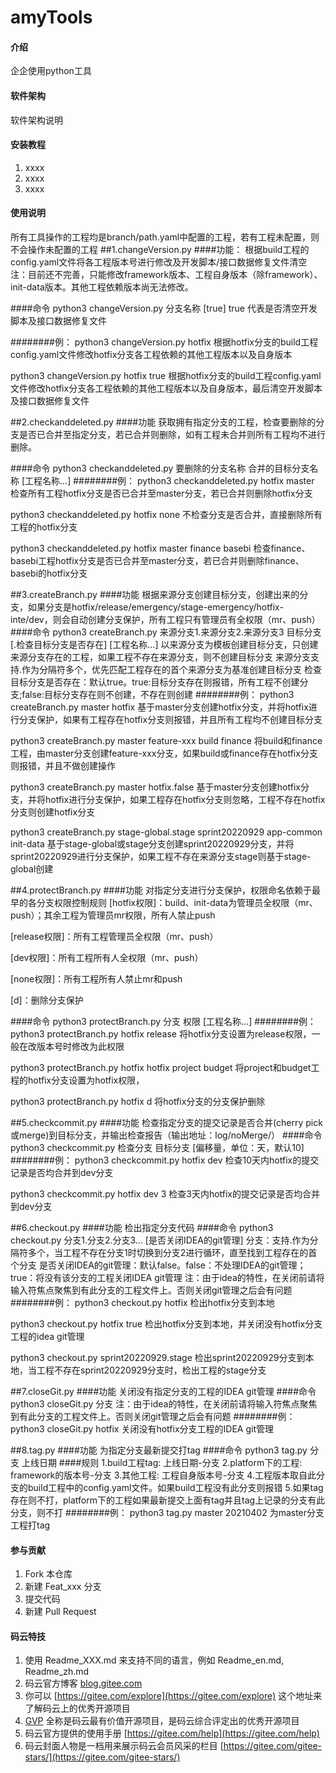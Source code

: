 # amyTools

#### 介绍
企企使用python工具

#### 软件架构
软件架构说明


#### 安装教程

1.  xxxx
2.  xxxx
3.  xxxx

#### 使用说明

所有工具操作的工程均是branch/path.yaml中配置的工程，若有工程未配置，则不会操作未配置的工程
##1.changeVersion.py
####功能：
根据build工程的config.yaml文件将各工程版本号进行修改及开发脚本/接口数据修复文件清空
注：目前还不完善，只能修改framework版本、工程自身版本（除framework）、init-data版本。其他工程依赖版本尚无法修改。

####命令
python3 changeVersion.py 分支名称 [true]
true 代表是否清空开发脚本及接口数据修复文件

########例：
python3 changeVersion.py hotfix
根据hotfix分支的build工程config.yaml文件修改hotfix分支各工程依赖的其他工程版本以及自身版本

python3 changeVersion.py hotfix true
根据hotfix分支的build工程config.yaml文件修改hotfix分支各工程依赖的其他工程版本以及自身版本，最后清空开发脚本及接口数据修复文件

##2.checkanddeleted.py
####功能
获取拥有指定分支的工程，检查要删除的分支是否已合并至指定分支，若已合并则删除，如有工程未合并则所有工程均不进行删除。

####命令
python3 checkanddeleted.py 要删除的分支名称 合并的目标分支名称 [工程名称...]
########例：
python3 checkanddeleted.py hotfix master
检查所有工程hotfix分支是否已合并至master分支，若已合并则删除hotfix分支

python3 checkanddeleted.py hotfix none
不检查分支是否合并，直接删除所有工程的hotfix分支

python3 checkanddeleted.py hotfix master finance basebi
检查finance、basebi工程hotfix分支是否已合并至master分支，若已合并则删除finance、basebi的hotfix分支

##3.createBranch.py
####功能
根据来源分支创建目标分支，创建出来的分支，如果分支是hotfix/release/emergency/stage-emergency/hotfix-inte/dev，则会自动创建分支保护，所有工程只有管理员有全权限（mr、push）
####命令
python3 createBranch.py 来源分支1.来源分支2.来源分支3 目标分支[.检查目标分支是否存在] [工程名称...]
以来源分支为模板创建目标分支，只创建来源分支存在的工程，如果工程不存在来源分支，则不创建目标分支
来源分支支持.作为分隔符多个，优先匹配工程存在的首个来源分支为基准创建目标分支
检查目标分支是否存在：默认true。true:目标分支存在则报错，所有工程不创建分支;false:目标分支存在则不创建，不存在则创建
########例：
python3 createBranch.py master hotfix
基于master分支创建hotfix分支，并将hotfix进行分支保护，如果有工程存在hotfix分支则报错，并且所有工程均不创建目标分支

python3 createBranch.py master feature-xxx build finance
将build和finance工程，由master分支创建feature-xxx分支，如果build或finance存在hotfix分支则报错，并且不做创建操作

python3 createBranch.py master hotfix.false
基于master分支创建hotfix分支，并将hotfix进行分支保护，如果工程存在hotfix分支则忽略，工程不存在hotfix分支则创建hotfix分支

python3 createBranch.py stage-global.stage sprint20220929 app-common init-data
基于stage-global或stage分支创建sprint20220929分支，并将sprint20220929进行分支保护，如果工程不存在来源分支stage则基于stage-global创建

##4.protectBranch.py
####功能
对指定分支进行分支保护，权限命名依赖于最早的各分支权限控制规则
[hotfix权限]：build、init-data为管理员全权限（mr、push）；其余工程为管理员mr权限，所有人禁止push

[release权限]：所有工程管理员全权限（mr、push）

[dev权限]：所有工程所有人全权限（mr、push）

[none权限]：所有工程所有人禁止mr和push

[d]：删除分支保护

####命令
python3 protectBranch.py 分支 权限 [工程名称...]
########例：
python3 protectBranch.py hotfix release
将hotfix分支设置为release权限，一般在改版本号时修改为此权限

python3 protectBranch.py hotfix hotfix project budget
将project和budget工程的hotfix分支设置为hotfix权限，

python3 protectBranch.py hotfix d
将hotfix分支的分支保护删除

##5.checkcommit.py
####功能
检查指定分支的提交记录是否合并(cherry pick 或merge)到目标分支，并输出检查报告（输出地址：log/noMerge/）
####命令
python3 checkcommit.py 检查分支 目标分支 [偏移量，单位：天，默认10]
########例：
python3 checkcommit.py hotfix dev
检查10天内hotfix的提交记录是否均合并到dev分支

python3 checkcommit.py hotfix dev 3
检查3天内hotfix的提交记录是否均合并到dev分支

##6.checkout.py
####功能
检出指定分支代码
####命令
python3 checkout.py 分支1.分支2.分支3... [是否关闭IDEA的git管理]
分支：支持.作为分隔符多个，当工程不存在分支1时切换到分支2进行循环，直至找到工程存在的首个分支
是否关闭IDEA的git管理：默认false。false：不处理IDEA的git管理；true：将没有该分支的工程关闭IDEA git管理
注：由于idea的特性，在关闭前请将输入符焦点聚焦到有此分支的工程文件上。否则关闭git管理之后会有问题
########例：
python3 checkout.py hotfix
检出hotfix分支到本地

python3 checkout.py hotfix true
检出hotfix分支到本地，并关闭没有hotfix分支工程的idea git管理

python3 checkout.py sprint20220929.stage
检出sprint20220929分支到本地，当工程不存在sprint20220929分支时，检出工程的stage分支

##7.closeGit.py
####功能
关闭没有指定分支的工程的IDEA git管理
####命令
python3 closeGit.py 分支 
注：由于idea的特性，在关闭前请将输入符焦点聚焦到有此分支的工程文件上。否则关闭git管理之后会有问题
########例：
python3 closeGit.py hotfix
关闭没有hotfix分支工程的IDEA git管理

##8.tag.py
####功能
为指定分支最新提交打tag
####命令
python3 tag.py 分支 上线日期
####规则
1.build工程tag: 上线日期-分支
2.platform下的工程: framework的版本号-分支
3.其他工程: 工程自身版本号-分支
4.工程版本取自此分支的build工程中的config.yaml文件。如果build工程没有此分支则报错
5.如果tag存在则不打，platform下的工程如果最新提交上面有tag并且tag上记录的分支有此分支，则不打
########例：
python3 tag.py master 20210402
为master分支工程打tag

#### 参与贡献

1.  Fork 本仓库
2.  新建 Feat_xxx 分支
3.  提交代码
4.  新建 Pull Request


#### 码云特技

1.  使用 Readme\_XXX.md 来支持不同的语言，例如 Readme\_en.md, Readme\_zh.md
2.  码云官方博客 [blog.gitee.com](https://blog.gitee.com)
3.  你可以 [https://gitee.com/explore](https://gitee.com/explore) 这个地址来了解码云上的优秀开源项目
4.  [GVP](https://gitee.com/gvp) 全称是码云最有价值开源项目，是码云综合评定出的优秀开源项目
5.  码云官方提供的使用手册 [https://gitee.com/help](https://gitee.com/help)
6.  码云封面人物是一档用来展示码云会员风采的栏目 [https://gitee.com/gitee-stars/](https://gitee.com/gitee-stars/)
